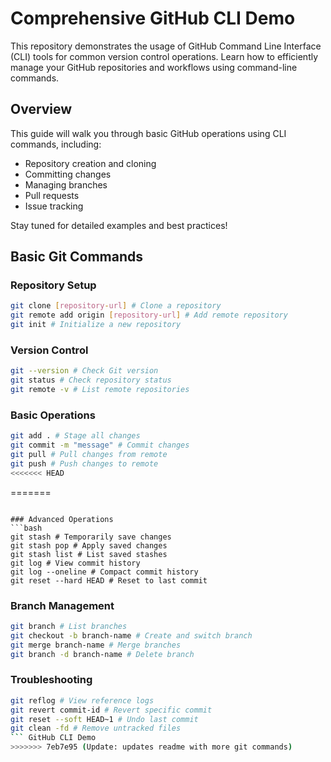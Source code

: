 # Comprehensive GitHub CLI Demo

This repository demonstrates the usage of GitHub Command Line Interface (CLI) tools for common version control operations. Learn how to efficiently manage your GitHub repositories and workflows using command-line commands.

## Overview

This guide will walk you through basic GitHub operations using CLI commands, including:
- Repository creation and cloning
- Committing changes
- Managing branches
- Pull requests
- Issue tracking

Stay tuned for detailed examples and best practices!

## Basic Git Commands

### Repository Setup
```bash
git clone [repository-url] # Clone a repository
git remote add origin [repository-url] # Add remote repository
git init # Initialize a new repository
```

### Version Control
```bash
git --version # Check Git version
git status # Check repository status
git remote -v # List remote repositories
```

### Basic Operations
```bash
git add . # Stage all changes
git commit -m "message" # Commit changes
git pull # Pull changes from remote
git push # Push changes to remote
<<<<<<< HEAD
```
=======
```

### Advanced Operations
```bash
git stash # Temporarily save changes
git stash pop # Apply saved changes
git stash list # List saved stashes
git log # View commit history
git log --oneline # Compact commit history
git reset --hard HEAD # Reset to last commit
```

### Branch Management
```bash
git branch # List branches
git checkout -b branch-name # Create and switch branch
git merge branch-name # Merge branches
git branch -d branch-name # Delete branch
```

### Troubleshooting
```bash
git reflog # View reference logs
git revert commit-id # Revert specific commit
git reset --soft HEAD~1 # Undo last commit
git clean -fd # Remove untracked files
``` GitHub CLI Demo
>>>>>>> 7eb7e95 (Update: updates readme with more git commands)
